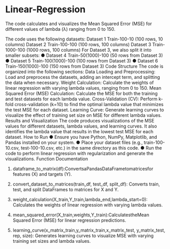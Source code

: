 # Linear-Regression
The code calculates and visualizes the Mean Squared Error (MSE) for different values of lambda (λ) ranging from 0 to 150. 

The code uses the following datasets:
Dataset 1  Train-100-10 (100 rows, 10 columns) Dataset 2  Train-100-100 (100 rows, 100 columns) Dataset 3  Train-1000-100 (1000 rows, 100 columns)
For Dataset 3, we also split it into smaller subsets:
● Dataset 4  Train-50(1000)-100 (50 rows from Dataset 3)
● Dataset 5  Train-100(1000)-100 (100 rows from Dataset 3)
● Dataset 6  Train-150(1000)-100 (150 rows from Dataset 3)
Code Structure
The code is organized into the following sections:
Data Loading and Preprocessing: Load and preprocess the datasets, adding an intercept term, and splitting the data when necessary.
 Weight Calculation: Calculate the weights of linear regression with varying lambda values, ranging from 0 to 150.
Mean Squared Error (MSE) Calculation: Calculate the MSE for both the training and test datasets for each lambda value.
Cross-Validation (CV): Perform k-fold cross-validation (k=10) to find the optimal lambda value that minimizes the test MSE for each dataset.
Learning Curve: Generate learning curves to visualize the effect of training set size on MSE for different lambda values.
Results and Visualization
The code produces visualizations of the MSE values for different datasets, lambda values, and learning curves. It also identifies the lambda value that results in the lowest test MSE for each dataset.
How to Run
● Ensure you have Python, NumPy, Matplotlib, and Pandas installed on your system.
● Place your dataset files (e.g., train-100-10.csv, test-100-10.csv, etc.) in the same directory as this code.
● Run the code to perform linear regression with regularization and generate the visualizations.
Function Documentation
1. dataframe_to_matrix(df):ConvertsaPandasDataFrametomatricesfor features (X) and targets (Y).
2. convert_dataset_to_matrices(train_df, test_df, split_df): Converts train, test, and split DataFrames to matrices for X and Y.
3. weight_calculation(X_train,Y_train,lambda_end,lambda_start=0): Calculates the weights of linear regression with varying lambda values.
4. mean_squared_error(X_train,weights,Y_train):CalculatestheMean Squared Error (MSE) for linear regression predictions.

5. learning_curve(x_matrix_train,y_matrix_train,x_matrix_test, y_matrix_test, rep, size): Generates learning curves to visualize MSE with varying training set sizes and lambda values.
